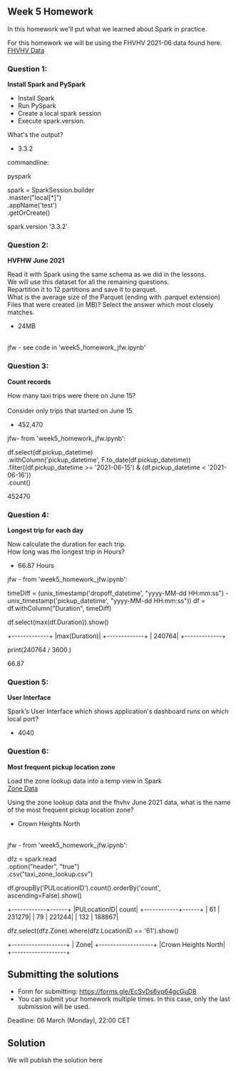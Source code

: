 ## Week 5 Homework 

In this homework we'll put what we learned about Spark in practice.

For this homework we will be using the FHVHV 2021-06 data found here. [FHVHV Data](https://github.com/DataTalksClub/nyc-tlc-data/releases/download/fhvhv/fhvhv_tripdata_2021-06.csv.gz )


### Question 1: 

**Install Spark and PySpark** 

- Install Spark
- Run PySpark
- Create a local spark session
- Execute spark.version.

What's the output?
- 3.3.2


commandline:

pyspark

spark = SparkSession.builder \
    .master("local[*]") \
    .appName('test') \
    .getOrCreate()

spark.version
'3.3.2'

### Question 2: 

**HVFHW June 2021**

Read it with Spark using the same schema as we did in the lessons.</br> 
We will use this dataset for all the remaining questions.</br>
Repartition it to 12 partitions and save it to parquet.</br>
What is the average size of the Parquet (ending with .parquet extension) Files that were created (in MB)? Select the answer which most closely matches.</br>


- 24MB
</br></br>

jfw - see code in 'week5_homework_jfw.ipynb'


### Question 3: 

**Count records**  

How many taxi trips were there on June 15?</br></br>
Consider only trips that started on June 15.</br>

- 452,470

jfw- from 'week5_homework_jfw.ipynb':

df.select(df.pickup_datetime) \
  .withColumn('pickup_datetime', F.to_date(df.pickup_datetime)) \
  .filter((df.pickup_datetime >= '2021-06-15') & (df.pickup_datetime < '2021-06-16')) \
  .count()

452470

### Question 4: 

**Longest trip for each day**  

Now calculate the duration for each trip.</br>
How long was the longest trip in Hours?</br>

- 66.87 Hours

jfw - from 'week5_homework_jfw.ipynb':

timeDiff = (unix_timestamp('dropoff_datetime', "yyyy-MM-dd HH:mm:ss") - unix_timestamp('pickup_datetime', "yyyy-MM-dd HH:mm:ss"))
df = df.withColumn("Duration", timeDiff)

df.select(max(df.Duration)).show()

+-------------+
|max(Duration)|
+-------------+
|       240764|
+-------------+

print(240764 / 3600.)

66.87


### Question 5: 

**User Interface**

 Spark’s User Interface which shows application's dashboard runs on which local port?</br>

- 4040



### Question 6: 

**Most frequent pickup location zone**

Load the zone lookup data into a temp view in Spark</br>
[Zone Data](https://github.com/DataTalksClub/nyc-tlc-data/releases/download/misc/taxi_zone_lookup.csv)</br>

Using the zone lookup data and the fhvhv June 2021 data, what is the name of the most frequent pickup location zone?</br>

- Crown Heights North
</br></br>

jfw - from 'week5_homework_jfw.ipynb':

dfz = spark.read \
    .option("header", "true") \
    .csv("taxi_zone_lookup.csv")

df.groupBy('PULocationID').count().orderBy('count', ascending=False).show()

+------------+------+
|PULocationID| count|
+------------+------+
|          61            | 231279|
|          79            | 221244|
|         132           | 188867|

dfz.select(dfz.Zone).where(dfz.LocationID == '61').show()

+-------------------+
|               Zone|
+-------------------+
|Crown Heights North|
+-------------------+


## Submitting the solutions

* Form for submitting: https://forms.gle/EcSvDs6vp64gcGuD8
* You can submit your homework multiple times. In this case, only the last submission will be used. 

Deadline: 06 March (Monday), 22:00 CET


## Solution

We will publish the solution here
